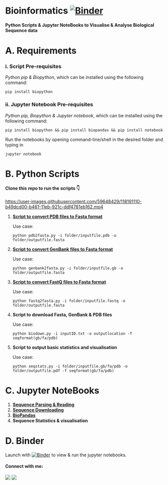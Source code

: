# Bioinformatics [![Binder](https://mybinder.org/badge_logo.svg)](https://mybinder.org/v2/gh/bhagesh-codebeast/Bioinformatics/HEAD)
#### **Python Scripts & Jupyter NoteBooks to Visualise & Analyse Biological Sequence data**

# A. Requirements

### i. **Script Pre-requisites**
*Python pip & Biopython*, which can be installed using the following command: 
    
    pip install biopython

### ii. **Jupyter Notebook Pre-requisites** 
*Python pip, Biopython & Jupyter notebook*, which can be installed using the following command: 

    pip install biopython && pip install biopandas && pip install notebook

Run the notebooks by opening command-line/shell in the desired folder and typing in 

    jupyter notebook 


# B. Python Scripts
#### Clone this repo to run the scripts 👇

https://user-images.githubusercontent.com/59648429/118191110-b49dcd00-b461-11eb-921c-ddf4781eb162.mp4


1. [**Script to convert PDB files to Fasta format**](https://github.com/bhagesh-codebeast/Bioinformatics/blob/main/Scripts/pdb2fasta.py)

    Use case:
  
    ```
    python pdb2fasta.py -i folder/inputfile.pdb -o folder/outputfile.fasta
    ```
2. [**Script to convert GenBank files to Fasta format**](https://github.com/bhagesh-codebeast/Bioinformatics/blob/main/Scripts/genbank2fasta.py)

    Use case:
  
    ```
    python genbank2fasta.py -i folder/inputfile.gb -o folder/outputfile.fasta
    ```

3. [**Script to convert FastQ files to Fasta format**](https://github.com/bhagesh-codebeast/Bioinformatics/blob/main/Scripts/fastq2fasta.py)

    Use case:
  
    ```
    python fastq2fasta.py -i folder/inputfile.fastq -o folder/outputfile.fasta
    ```
3. **Script to download Fasta, GenBank & PDB files**

    Use case:
  
    ```
    python biodown.py -i inputID.txt -o outputlocation -f seqformat(gb/fa/pdb)
    ```
3. **Script to output basic statistics and visualisation**

    Use case:
  
    ```
    python seqstats.py -i folder/inputfile.gb/fa/pdb -o folder/outputfile.pdf -f seqformat(gb/fa/pdb)
    ```

# C. Jupyter NoteBooks

1. [**Sequence Parsing & Reading**](https://github.com/bhagesh-codebeast/Bioinformatics/blob/main/Notebooks/sequence_parsing%26reading.ipynb)
2. [**Sequence Downloading**](https://github.com/bhagesh-codebeast/Bioinformatics/blob/main/Notebooks/sequence_download.ipynb)
3. [**BioPandas**](https://github.com/bhagesh-codebeast/Bioinformatics/blob/main/Notebooks/BioPandas.ipynb)
4. **Sequence Statistics & visualisation**

# D. Binder
Launch with [![Binder](https://mybinder.org/badge_logo.svg)](https://mybinder.org/v2/gh/bhagesh-codebeast/Bioinformatics/HEAD) to view & run the jupyter notebooks.

#### Connect with me:

[![](https://img.shields.io/badge/linkedin-bhageshhunakunti-informational?style=flat&logo=LinkedIn&logoColor=white&color=2bbc8a)](https://www.linkedin.com/in/bhagesh-hunakunti/)
![](https://img.shields.io/badge/mail-hunakuntibhagesh@gmail.com-informational?style=flat&logo=gmail&logoColor=white&color=2bbc8a)
